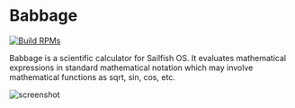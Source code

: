 Babbage
=======

[![Build RPMs](https://github.com/rabauke/harbour-babbage/actions/workflows/build.yaml/badge.svg)](https://github.com/rabauke/harbour-babbage/actions/workflows/build.yaml)

Babbage is a scientific calculator for Sailfish OS.  It evaluates 
mathematical expressions in standard mathematical notation which may 
involve mathematical functions as sqrt, sin, cos, etc.

![screenshot](https://raw.githubusercontent.com/rabauke/harbour-babbage/master/images/screenshot_1.png)
